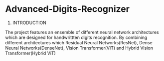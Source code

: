 # Advanced-Digits-Recognizer
1. INTRODUCTION

The project features an ensemble of different neural network architectures which are designed for handwrittten digits recognition. By combining different architectures which Residual Neural Networks(ResNet), Dense Neural Networks(DenseNet), Vision Transformer(ViT) and Hybrid Vision Transformer(Hybrid ViT) 

